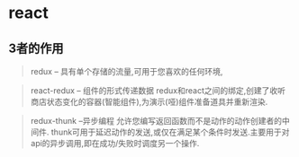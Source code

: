 # react

## 3者的作用
> redux – 具有单个存储的流量,可用于您喜欢的任何环境,

> react-redux – 组件的形式传递数据 redux和react之间的绑定,创建了收听商店状态变化的容器(智能组件),为演示(哑)组件准备道具并重新渲染.

> redux-thunk –异步编程 允许您编写返回函数而不是动作的动作创建者的中间件. thunk可用于延迟动作的发送,或仅在满足某个条件时发送.主要用于对api的异步调用,即在成功/失败时调度另一个操作.

